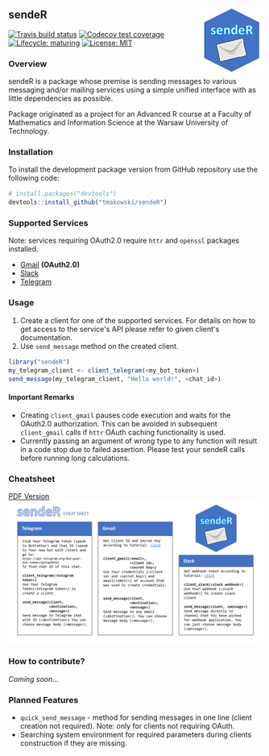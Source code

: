 
<!-- README.md is generated from README.Rmd. Please edit that file -->
sendeR <img src="logo.png" align="right" width="120" />
-------------------------------------------------------

<!-- badges: start -->
[![Travis build status](https://travis-ci.com/tmakowski/sendeR.svg?branch=master)](https://travis-ci.com/tmakowski/sendeR) [![Codecov test coverage](https://codecov.io/gh/tmakowski/sendeR/branch/master/graph/badge.svg)](https://codecov.io/gh/tmakowski/sendeR?branch=master) [![Lifecycle: maturing](https://img.shields.io/badge/lifecycle-maturing-blue.svg)](https://www.tidyverse.org/lifecycle/#maturing) [![License: MIT](https://img.shields.io/badge/License-MIT-yellow.svg)](https://opensource.org/licenses/MIT)

<!-- badges: end -->
### Overview

sendeR is a package whose premise is sending messages to various messaging and/or mailing services using a simple unified interface with as little dependencies as possible.

Package originated as a project for an Advanced R course at a Faculty of Mathematics and Information Science at the Warsaw University of Technology.

### Installation

To install the development package version from GitHub repository use the following code:

``` r
# install.packages("devtools")
devtools::install_github("tmakowski/sendeR")
```

### Supported Services

Note: services requiring OAuth2.0 require `httr` and `openssl` packages installed.

-   [Gmail](https://gmail.com) **(OAuth2.0)**
-   [Slack](https://slack.com)
-   [Telegram](https://telegram.org/)

### Usage

1.  Create a client for one of the supported services. For details on how to get access to the service's API please refer to given client's documentation.
2.  Use `send_message` method on the created client.

``` r
library("sendeR")
my_telegram_client <- client_telegram(<my_bot_token>)
send_message(my_telegram_client, "Hello world!", <chat_id>)
```

#### Important Remarks

-   Creating `client_gmail` pauses code execution and waits for the OAuth2.0 authorization. This can be avoided in subsequent `client_gmail` calls if `httr` OAuth caching functionality is used.
-   Currently passing an argument of wrong type to any function will result in a code stop due to failed assertion. Please test your sendeR calls before running long calculations.

### Cheatsheet

[PDF Version](vignettes/cheatsheet/sendeR_cheatsheet.pdf) ![](vignettes/cheatsheet/sendeR_cheatsheet.png)

### How to contribute?

*Coming soon...*

### Planned Features

-   `quick_send_message` - method for sending messages in one line (client creation not required). Note: only for clients not requiring OAuth.
-   Searching system environment for required parameters during clients construction if they are missing.
